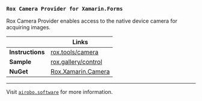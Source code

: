 ### `Rox Camera Provider for Xamarin.Forms`

Rox Camera Provider enables access to the native device camera for acquiring images.

| | Links |
| --- | --- |
| **Instructions** | [rox.tools/camera](https://rox.tools/camera/) |
| **Sample** | [rox.gallery/control](https://rox.gallery/control/) |
| **NuGet** | [Rox.Xamarin.Camera](https://www.nuget.org/packages/Rox.Xamarin.Camera/) |

---
Visit [`airobo.software`](https://airobo.software/) for more information.
